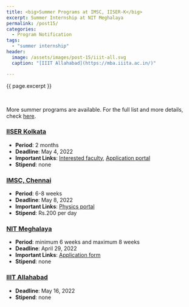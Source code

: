 ```yaml
---
title: <big>Summer Programs at IMSC, IISER-K</big>
excerpt: Summer Internship at NIT Meghalaya
permalink: /post15/
categories:
  - Program Notification
tags:
  - "summer internship"
header:
  image: /assets/images/post-15/iiit-all.svg
  caption: "[IIIT Allahabad](https://mba.iiita.ac.in/)"

---
```


<span class="excerpt">{{ page.excerpt }}</span>

<br>

More summer programs are available. For the full list and more details, check [here](/summer/). 

### [**IISER Kolkata**](https://www.iiserkol.ac.in/~summer.research/)

 - **Period**: 2 months
 - **Deadline**: May 4, 2022
 - **Important Links**: [Interested faculty](https://www.iiserkol.ac.in/~summer.research/interested_faculty.php), [Application portal](http://www.iiserkol.ac.in/~summer.research/register2020.php)
 - **Stipend**: none

### [**IMSC, Chennai**](https://www.imsc.res.in/summer_research_programme)

 - **Period**: 6-8 weeks 
 - **Deadline**: May 8, 2022
 - **Important Links**: [Physics portal](https://www.imsc.res.in/summer/physics/forms/)
 - **Stipend**: Rs.200 per day

### [**NIT Meghalaya**](https://nitm.ac.in/p/advertisement-for-summer-internship-program-2022)

 - **Period**: minimum 6 weeks and maximum 8 weeks 
 - **Deadline**: April 29, 2022
 - **Important Links**: [Application form](https://nitm.ac.in/nitmeghalaya/ckfinder/userfiles/files/2-Application-Form-Summer-Internship-2020.pdf)
 - **Stipend**: none

### [**IIIT Allahabad**](https://internship.iiita.ac.in/)

 - **Deadline**: May 16, 2022
 - **Stipend**: none
